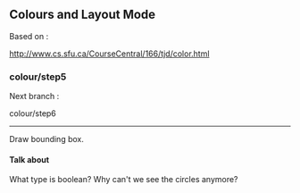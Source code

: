Colours and Layout Mode
-----------------------

Based on :

http://www.cs.sfu.ca/CourseCentral/166/tjd/color.html

### colour/step5

Next branch :

colour/step6

---

Draw bounding box.

#### Talk about

What type is boolean?
Why can't we see the circles anymore?